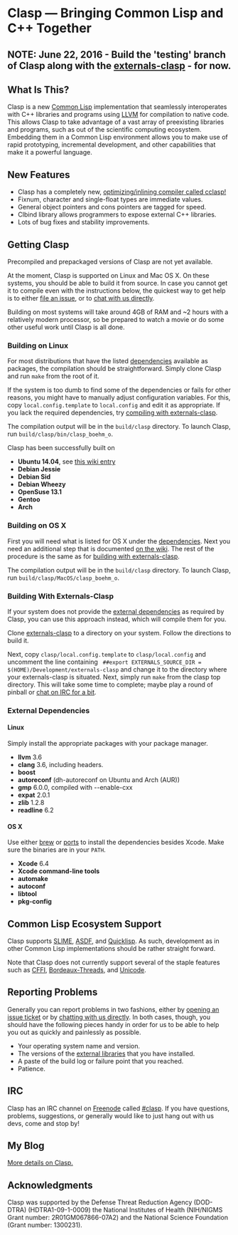 # Clasp — Bringing Common Lisp and C++ Together

## NOTE:  June 22, 2016 - Build the 'testing' branch of Clasp along with the <a href="https://github.com/drmeister/externals-clasp">externals-clasp</a> - for now.

## What Is This?
Clasp is a new [Common Lisp](https://common-lisp.net/) implementation that seamlessly interoperates with C++ libraries and programs using [LLVM](http://llvm.org/) for compilation to native code. This allows Clasp to take advantage of a vast array of preexisting libraries and programs, such as out of the scientific computing ecosystem. Embedding them in a Common Lisp environment allows you to make use of rapid prototyping, incremental development, and other capabilities that make it a powerful language.

## New Features
* Clasp has a completely new, <a href="https://drmeister.wordpress.com/2015/07/30/timing-data-comparing-cclasp-to-c-sbcl-and-python/">optimizing/inlining compiler called cclasp!</a>
* Fixnum, character and single-float types are immediate values.
* General object pointers and cons pointers are tagged for speed.
* Clbind library allows programmers to expose external C++ libraries.
* Lots of bug fixes and stability improvements.

## Getting Clasp
Precompiled and prepackaged versions of Clasp are not yet available. 

At the moment, Clasp is supported on Linux and Mac OS X. On these systems, you should be able to build it from source. In case you cannot get it to compile even with the instructions below, the quickest way to get help is to either [file an issue](#reporting-problems), or to [chat with us directly](#irc).

Building on most systems will take around 4GB of RAM and ~2 hours with a relatively modern processor, so be prepared to watch a movie or do some other useful work until Clasp is all done.

### Building on Linux
For most distributions that have the listed [dependencies](#external-dependencies) available as packages, the compilation should be straightforward. Simply clone Clasp and run `make` from the root of it.

If the system is too dumb to find some of the dependencies or fails for other reasons, you might have to manually adjust configuration variables. For this, copy `local.config.template` to `local.config` and edit it as appropriate. If you lack the required dependencies, try [compiling with externals-clasp](#building-with-externals-clasp).

The compilation output will be in the `build/clasp` directory. To launch Clasp, run `build/clasp/bin/clasp_boehm_o`.

Clasp has been successfully built on

* **Ubuntu 14.04**, see [this wiki entry](https://github.com/drmeister/clasp/wiki/Building-Clasp-0.4-on-Ubuntu)
* **Debian Jessie**
* **Debian Sid**
* **Debian Wheezy**
* **OpenSuse 13.1**
* **Gentoo**
* **Arch**

### Building on OS X
First you will need what is listed for OS X under the [dependencies](#external-dependencies). Next you need an additional step that is documented [on the wiki](https://github.com/drmeister/clasp/wiki/Building-Clasp-on-OS-X-requires-using-the-open-source-version-of-Clang). The rest of the procedure is the same as for [building with externals-clasp](#building-with-externals-clasp).

The compilation output will be in the `build/clasp` directory. To launch Clasp, run `build/clasp/MacOS/clasp_boehm_o`.

### Building With Externals-Clasp
If your system does not provide the [external dependencies](#external-dependencies) as required by Clasp, you can use this approach instead, which will compile them for you.

Clone [externals-clasp](https://github.com/drmeister/externals-clasp) to a directory on your system. Follow the directions to build it.

Next, copy `clasp/local.config.template` to `clasp/local.config` and uncomment the line containing ` ##export EXTERNALS_SOURCE_DIR = $(HOME)/Development/externals-clasp` and change it to the directory where your externals-clasp is situated. Next, simply run `make` from the clasp top directory. This will take some time to complete; maybe play a round of pinball or [chat on IRC for a bit](#irc).

### External Dependencies
#### Linux
Simply install the appropriate packages with your package manager.

* **llvm** 3.6
* **clang** 3.6, including headers.
* **boost**
* **autoreconf** (dh-autoreconf on Ubuntu and Arch (AUR))
* **gmp** 6.0.0, compiled with --enable-cxx
* **expat** 2.0.1
* **zlib** 1.2.8
* **readline** 6.2

#### OS X
Use either [brew](http://brew.sh/) or [ports](https://www.macports.org/) to install the dependencies besides Xcode. Make sure the binaries are in your `PATH`.

* **Xcode** 6.4
* **Xcode command-line tools**
* **automake**
* **autoconf**
* **libtool**
* **pkg-config**

## Common Lisp Ecosystem Support
Clasp supports [SLIME](https://common-lisp.net/project/slime/), [ASDF](https://common-lisp.net/project/asdf/), and [Quicklisp](https://www.quicklisp.org/beta/). As such, development as in other Common Lisp implementations should be rather straight forward.

Note that Clasp does not currently support several of the staple features such as [CFFI](https://github.com/drmeister/clasp/issues/162), [Bordeaux-Threads](https://github.com/drmeister/clasp/issues/163), and [Unicode](https://github.com/drmeister/clasp/issues/164).

## Reporting Problems
Generally you can report problems in two fashions, either by [opening an issue ticket](https://github.com/drmeister/clasp/issues/new) or by [chatting with us directly](#irc). In both cases, though, you should have the following pieces handy in order for us to be able to help you out as quickly and painlessly as possible.

* Your operating system name and version.
* The versions of the [external libraries](#external-dependencies) that you have installed.
* A paste of the build log or failure point that you reached.
* Patience.

## IRC
Clasp has an IRC channel on [Freenode](https://freenode.net/) called [#clasp](irc://irc.freenode.net/#clasp). If you have questions, problems, suggestions, or generally would like to just hang out with us devs, come and stop by!

## My Blog

<a href="https://drmeister.wordpress.com">More details on Clasp.</a>

## Acknowledgments
Clasp was supported by the Defense Threat Reduction Agency (DOD-DTRA) (HDTRA1-09-1-0009) the National Institutes of Health (NIH/NIGMS Grant number: 2R01GM067866-07A2) and the National Science Foundation (Grant number: 1300231).
